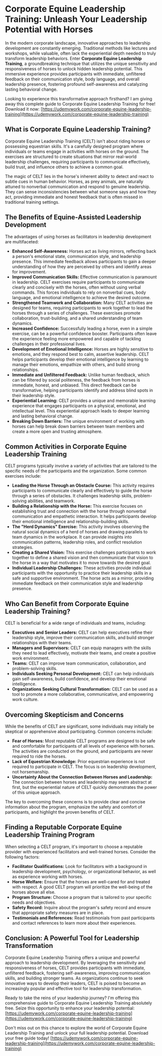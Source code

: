 # Corporate Equine Leadership Training: Unleash Your Leadership Potential with Horses

In the modern corporate landscape, innovative approaches to leadership development are constantly emerging. Traditional methods like lectures and workshops, while valuable, often lack the experiential depth needed to truly transform leadership behaviors. Enter **Corporate Equine Leadership Training**, a groundbreaking technique that utilizes the unique sensitivity and responsiveness of horses to unlock hidden leadership potential. This immersive experience provides participants with immediate, unfiltered feedback on their communication style, body language, and overall leadership presence, fostering profound self-awareness and catalyzing lasting behavioral change.

Looking to experience this transformative approach firsthand? I am giving away this complete guide to Corporate Equine Leadership Training for free! Download it now: [https://udemywork.com/corporate-equine-leadership-training](https://udemywork.com/corporate-equine-leadership-training)

## What is Corporate Equine Leadership Training?

Corporate Equine Leadership Training (CELT) isn't about riding horses or possessing equestrian skills. It's a carefully designed program where individuals or teams engage in activities with horses on the ground. The exercises are structured to create situations that mirror real-world leadership challenges, requiring participants to communicate effectively, build trust, and influence others to achieve a common goal.

The magic of CELT lies in the horse's inherent ability to detect and react to subtle cues in human behavior. Horses, as prey animals, are naturally attuned to nonverbal communication and respond to genuine leadership. They can sense inconsistencies between what someone says and how they act, providing immediate and honest feedback that is often missed in traditional training settings.

## The Benefits of Equine-Assisted Leadership Development

The advantages of using horses as facilitators in leadership development are multifaceted:

*   **Enhanced Self-Awareness:** Horses act as living mirrors, reflecting back a person's emotional state, communication style, and leadership presence. This immediate feedback allows participants to gain a deeper understanding of how they are perceived by others and identify areas for improvement.
*   **Improved Communication Skills:** Effective communication is paramount in leadership. CELT exercises require participants to communicate clearly and concisely with the horses, often without using verbal commands. This forces individuals to rely on nonverbal cues, body language, and emotional intelligence to achieve the desired outcome.
*   **Strengthened Teamwork and Collaboration:** Many CELT activities are designed for teams, requiring participants to work together to lead the horses through a series of challenges. These exercises promote collaboration, trust-building, and a shared understanding of team dynamics.
*   **Increased Confidence:** Successfully leading a horse, even in a simple exercise, can be a powerful confidence booster. Participants often leave the experience feeling more empowered and capable of tackling challenges in their professional lives.
*   **Development of Emotional Intelligence:** Horses are highly sensitive to emotions, and they respond best to calm, assertive leadership. CELT helps participants develop their emotional intelligence by learning to manage their emotions, empathize with others, and build strong relationships.
*   **Immediate and Unfiltered Feedback:** Unlike human feedback, which can be filtered by social politeness, the feedback from horses is immediate, honest, and unbiased. This direct feedback can be transformative, helping participants identify and address blind spots in their leadership style.
*   **Experiential Learning:** CELT provides a unique and memorable learning experience that engages participants on a physical, emotional, and intellectual level. This experiential approach leads to deeper learning and lasting behavioral change.
*   **Breaking Down Barriers:** The unique environment of working with horses can help break down barriers between team members and create a more open and trusting atmosphere.

## Common Activities in Corporate Equine Leadership Training

CELT programs typically involve a variety of activities that are tailored to the specific needs of the participants and the organization. Some common exercises include:

*   **Leading the Horse Through an Obstacle Course:** This activity requires participants to communicate clearly and effectively to guide the horse through a series of obstacles. It challenges leadership skills, problem-solving abilities, and teamwork.
*   **Building a Relationship with the Horse:** This exercise focuses on establishing trust and connection with the horse through nonverbal communication and empathetic interaction. It helps participants develop their emotional intelligence and relationship-building skills.
*   **The "Herd Dynamics" Exercise:** This activity involves observing the natural social dynamics of a herd of horses and drawing parallels to team dynamics in the workplace. It can provide insights into communication patterns, leadership roles, and conflict resolution strategies.
*   **Creating a Shared Vision:** This exercise challenges participants to work together to define a shared vision and then communicate that vision to the horse in a way that motivates it to move towards the desired goal.
*   **Individual Leadership Challenges:** These activities provide individual participants with the opportunity to practice their leadership skills in a safe and supportive environment. The horse acts as a mirror, providing immediate feedback on their communication style and leadership presence.

## Who Can Benefit from Corporate Equine Leadership Training?

CELT is beneficial for a wide range of individuals and teams, including:

*   **Executives and Senior Leaders:** CELT can help executives refine their leadership style, improve their communication skills, and build stronger relationships with their teams.
*   **Managers and Supervisors:** CELT can equip managers with the skills they need to lead effectively, motivate their teams, and create a positive work environment.
*   **Teams:** CELT can improve team communication, collaboration, and problem-solving skills.
*   **Individuals Seeking Personal Development:** CELT can help individuals gain self-awareness, build confidence, and develop their emotional intelligence.
*   **Organizations Seeking Cultural Transformation:** CELT can be used as a tool to promote a more collaborative, communicative, and empowering work culture.

## Overcoming Skepticism and Concerns

While the benefits of CELT are significant, some individuals may initially be skeptical or apprehensive about participating. Common concerns include:

*   **Fear of Horses:** Most reputable CELT programs are designed to be safe and comfortable for participants of all levels of experience with horses. The activities are conducted on the ground, and participants are never required to ride the horses.
*   **Lack of Equestrian Knowledge:** Prior equestrian experience is not required to participate in CELT. The focus is on leadership development, not horsemanship.
*   **Uncertainty About the Connection Between Horses and Leadership:** The connection between horses and leadership may seem abstract at first, but the experiential nature of CELT quickly demonstrates the power of this unique approach.

The key to overcoming these concerns is to provide clear and concise information about the program, emphasize the safety and comfort of participants, and highlight the proven benefits of CELT.

## Finding a Reputable Corporate Equine Leadership Training Program

When selecting a CELT program, it's important to choose a reputable provider with experienced facilitators and well-trained horses. Consider the following factors:

*   **Facilitator Qualifications:** Look for facilitators with a background in leadership development, psychology, or organizational behavior, as well as experience working with horses.
*   **Horse Welfare:** Ensure that the horses are well-cared for and treated with respect. A good CELT program will prioritize the well-being of the horses above all else.
*   **Program Structure:** Choose a program that is tailored to your specific needs and objectives.
*   **Safety Record:** Inquire about the program's safety record and ensure that appropriate safety measures are in place.
*   **Testimonials and References:** Read testimonials from past participants and contact references to learn more about their experiences.

## Conclusion: A Powerful Tool for Leadership Transformation

Corporate Equine Leadership Training offers a unique and powerful approach to leadership development. By leveraging the sensitivity and responsiveness of horses, CELT provides participants with immediate, unfiltered feedback, fostering self-awareness, improving communication skills, and building stronger teams. As organizations continue to seek innovative ways to develop their leaders, CELT is poised to become an increasingly popular and effective tool for leadership transformation.

Ready to take the reins of your leadership journey? I'm offering this comprehensive guide to Corporate Equine Leadership Training absolutely free. Seize this opportunity to enhance your leadership potential: [https://udemywork.com/corporate-equine-leadership-training](https://udemywork.com/corporate-equine-leadership-training)

Don't miss out on this chance to explore the world of Corporate Equine Leadership Training and unlock your full leadership potential. Download your free guide today!
[https://udemywork.com/corporate-equine-leadership-training](https://udemywork.com/corporate-equine-leadership-training)
